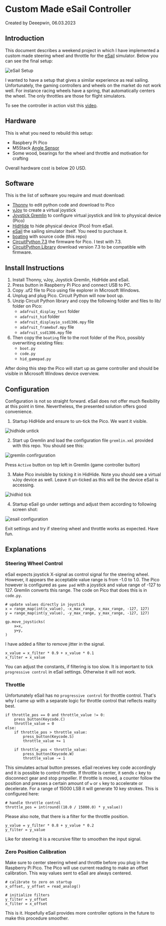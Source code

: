 # Custom Made eSail Controller

Created by Deeepwin, 06.03.2023

## Introduction

This document describes a weekend project in which I have implemented a custom made steering wheel and throttle for the [eSail](https://www.esailyachtsimulator.com/) simulator. Below you can see the final setup:

![eSail Setup](boating/pics/setup.png)

I wanted to have a setup that gives a similar experience as real sailing. Unfortunately, the gaming controllers and wheels on the market do not work well. For instance racing wheels have a spring, that automatically centers the wheel. The only throttles are those for flight simulators.

To see the controller in action visit this [video](https://youtu.be/DC0lWL9rUmc).

## Hardware

This is what you need to rebuild this setup:

- Raspbery Pi Pico
- M5Stack [Angle Sensor](https://docs.m5stack.com/en/unit/angle)
- Some wood, bearings for the wheel and throttle and motivation for crafting

Overall hardware cost is below 20 USD.

## Software

This is the list of software you require and must download:

- [Thonny](https://thonny.org/) to edit python code and download to Pico
- [vJoy](https://sourceforge.net/projects/vjoystick/) to create a virtual joystick
- [Joystick Gremlin](https://github.com/WhiteMagic/JoystickGremlin) to configure virtual joystick and link to phyysical device (Pico)
- [HidHide](https://github.com/ViGEm/HidHide) to hide physical device (Pico) from eSail.
- [eSail](https://store.steampowered.com/app/794860/ESAIL_SEGELSIMULATOR/) the sailing simulator itself. You need to purchase it.
- [boating](https://github.com/deeepwin/home-gaming/tree/main/boating) with source code (this repo)
- [CircuitPython 7.3](https://adafruit-circuit-python.s3.amazonaws.com/bin/raspberry_pi_pico/en_US/adafruit-circuitpython-raspberry_pi_pico-en_US-7.3.2.uf2) the firmware for Pico. I test with 7.3.
- [CircuitPython Library](https://circuitpython.org/libraries) download version 7.3 to be compatible with firmware.


## Install Instructions

1. Install Thonny, vJoy, Joystick Gremlin, HidHide and eSail.
2. Press button in Raspberry Pi Pico and connect USB to PC.
3. Copy .uf2 file to Pico using file explorer in Microsoft Windows.
4. Unplug and plug Pico. Circuit Python will now boot up.
5. Unzip Circuit Python library and copy the following folder and files to lib/ folder on Pico:
   - `adafruit_display_text` folder
   - `adafruit_hid` folder
   - `adafruit_displayio_ssd1306.mpy` file
   - `adafruit_framebuf.mpy` file
   - `adafruit_ssd1306.mpy` file 
6. Then copy the `boating` file to the root folder of the Pico, possibly overwriting existing files:
   - `boot.py`
   - `code.py`
   - `hid_gamepad.py`

After doing this step the Pico will start up as game controller and should be visible in Microsoft Windows device overview.

## Configuration

Configuration is not so straight forward. eSail does not offer much flexibility at this point in time. Nevertheless, the presented solution offers good convenience.

1. Startup HidHide and ensure to un-tick the Pico. We want it visible.

![hidhide untick](boating/pics/hidhid_0.png)

2. Start up Gremlin and load the configuration file `gremlin.xml` provided with this repo. You should see this:

![gremlin confirguration](boating/pics/gremlin_0.png)
 
Press `Active` button on top left in Gremlin (game controller button)

3. Make Pico invisible by ticking it in HidHide. Note you should see a virtual vJoy device as well. Leave it un-ticked as this will be the device eSail is accessing.

![hidhid tick](boating/pics/hidhid_2.png)

4. Startup eSail go under settings and adjust them according to following screen shot:

![esail configuration](boating/pics/esail.png)

Exit settings and try if steering wheel and throttle works as expected. Have fun.

## Explanations

### Steering Wheel Control

eSail expects joystick X-signal as control signal for the steering wheel. However, it appears the acceptable value range is from -1.0 to 1.0. The Pico however is configured as `game pad` with a joystick and value range of -127 to 127. Gremlin converts this range. The code on Pico that does this is in `code.py`.

```
# update values directly in joystick
x = range_map(int(x_value), -x_max_range, x_max_range, -127, 127)
y = range_map(int(y_value), -y_max_range, y_max_range, -127, 127)
    
gp.move_joysticks(
    x=x,
    y=y,
)
```

I have added a filter to remove jitter in the signal.

```
x_value = x_filter * 0.9 + x_value * 0.1
x_filter = x_value
```
You can adjust the constants, if filtering is too slow. It is important to tick `progressive control` in eSail settings. Otherwise it will not work.

### Throttle

Unfortunately eSail has no `progressive control` for throttle control. That's why I came up with a separate logic for throttle control that reflects reality best.

```
if throttle_pos == 0 and throttle_value != 0:
    press_button(Keycode.C)
    throttle_value = 0
else:
    if throttle_pos > throttle_value:
        press_button(Keycode.S)
        throttle_value += 1
        
    if throttle_pos < throttle_value:
        press_button(Keycode.W)
        throttle_value -= 1
```

This simulates actual button presses. eSail receives key code accordingly and it is possible to control throttle. If throttle is center, it sends `c` key to disconnect gear and stop propeller. If throttle is moved, a counter follow the position and presses a certain amount of `w` or `s` key to accelerate or decelerate. For a range of 15000 LSB it will generate 10 key strokes. This is configured here:

```
# handle throttle control
throttle_pos = int(round((10.0 / 15000.0) * y_value))
```

Please also note, that there is a filter for the throttle position.

```
y_value = y_filter * 0.8 + y_value * 0.2
y_filter = y_value
```

Like for steering it is a recursive filter to smoothen the input signal.

### Zero Position Calibration

Make sure to center steering wheel and throttle before you plug in the Raspberry Pi Pico. The Pico will use current reading to make an offset calibration. This way values sent to eSail are always centered.

```
# calibrate to zero on startup
x_offset, y_offset = read_analog()

# initialize filters
y_filter = y_offset
x_filter = x_offset
```

This is it. Hopefully eSail provides more controller options in the future to make this procedure smoother.


